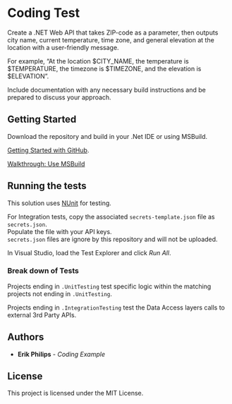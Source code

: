 # Coding Test

Create a .NET Web API that takes ZIP-code as a parameter, then outputs city name, current temperature, time zone, and general elevation at the location with a user-friendly message. 

For example, “At the location $CITY_NAME, the temperature is $TEMPERATURE, the timezone is $TIMEZONE, and the elevation is $ELEVATION”. 

Include documentation with any necessary build instructions and be prepared to discuss your approach.


## Getting Started

Download the repository and build in your .Net IDE or using MSBuild.

[Getting Started with GitHub](https://help.github.com/en/articles/set-up-git).

[Walkthrough: Use MSBuild](https://docs.microsoft.com/en-us/visualstudio/msbuild/walkthrough-using-msbuild?view=vs-2019)


## Running the tests

This solution uses [NUnit](https://nunit.org/) for testing.  

For Integration tests, copy the associated `secrets-template.json` file as `secrets.json`.  
Populate the file with your API keys.  
`secrets.json` files are ignore by this repository and will not be uploaded.

In Visual Studio, load the Test Explorer and click *Run All*.


### Break down of Tests

Projects ending in `.UnitTesting` test specific logic within the matching projects not ending in `.UnitTesting`.

Projects ending in `.IntegrationTesting` test the Data Access layers calls to external 3rd Party APIs.



## Authors

* **Erik Philips** - *Coding Example* 

## License

This project is licensed under the MIT License.


